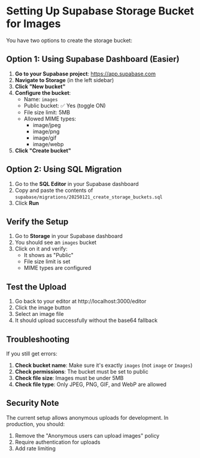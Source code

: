 # Setting Up Supabase Storage Bucket for Images

You have two options to create the storage bucket:

## Option 1: Using Supabase Dashboard (Easier)

1. **Go to your Supabase project**: https://app.supabase.com
2. **Navigate to Storage** (in the left sidebar)
3. **Click "New bucket"**
4. **Configure the bucket**:
   - Name: `images`
   - Public bucket: ✅ Yes (toggle ON)
   - File size limit: 5MB
   - Allowed MIME types: 
     - image/jpeg
     - image/png
     - image/gif
     - image/webp
5. **Click "Create bucket"**

## Option 2: Using SQL Migration

1. Go to the **SQL Editor** in your Supabase dashboard
2. Copy and paste the contents of `supabase/migrations/20250121_create_storage_buckets.sql`
3. Click **Run**

## Verify the Setup

1. Go to **Storage** in your Supabase dashboard
2. You should see an `images` bucket
3. Click on it and verify:
   - It shows as "Public"
   - File size limit is set
   - MIME types are configured

## Test the Upload

1. Go back to your editor at http://localhost:3000/editor
2. Click the image button
3. Select an image file
4. It should upload successfully without the base64 fallback

## Troubleshooting

If you still get errors:

1. **Check bucket name**: Make sure it's exactly `images` (not `image` or `Images`)
2. **Check permissions**: The bucket must be set to public
3. **Check file size**: Images must be under 5MB
4. **Check file type**: Only JPEG, PNG, GIF, and WebP are allowed

## Security Note

The current setup allows anonymous uploads for development. In production, you should:
1. Remove the "Anonymous users can upload images" policy
2. Require authentication for uploads
3. Add rate limiting